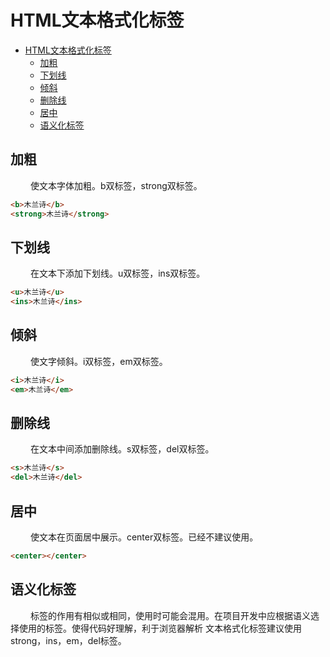 # HTML文本格式化标签

<!-- TOC -->
* [HTML文本格式化标签](#html文本格式化标签)
  * [加粗](#加粗)
  * [下划线](#下划线)
  * [倾斜](#倾斜)
  * [删除线](#删除线)
  * [居中](#居中)
  * [语义化标签](#语义化标签)
<!-- TOC -->

## 加粗

&ensp;&ensp;&ensp;&ensp;
使文本字体加粗。b双标签，strong双标签。

```html
<b>木兰诗</b>
<strong>木兰诗</strong>
```

## 下划线

&ensp;&ensp;&ensp;&ensp;
在文本下添加下划线。u双标签，ins双标签。

```html
<u>木兰诗</u>
<ins>木兰诗</ins>
```

## 倾斜

&ensp;&ensp;&ensp;&ensp;
使文字倾斜。i双标签，em双标签。

```html
<i>木兰诗</i>
<em>木兰诗</em>
```

## 删除线

&ensp;&ensp;&ensp;&ensp;
在文本中间添加删除线。s双标签，del双标签。

```html
<s>木兰诗</s>
<del>木兰诗</del>
```

## 居中

&ensp;&ensp;&ensp;&ensp;
使文本在页面居中展示。center双标签。已经不建议使用。

```html
<center></center>
```

## 语义化标签

&ensp;&ensp;&ensp;&ensp;
标签的作用有相似或相同，使用时可能会混用。在项目开发中应根据语义选择使用的标签。使得代码好理解，利于浏览器解析
文本格式化标签建议使用strong，ins，em，del标签。